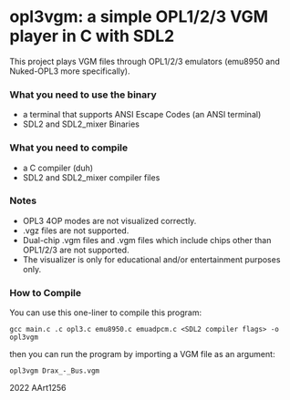 # opl3vgm: a simple OPL1/2/3 VGM player in C with SDL2

This project plays VGM files through OPL1/2/3 emulators (emu8950 and Nuked-OPL3 more specifically).

### What you need to use the binary
* a terminal that supports ANSI Escape Codes (an ANSI terminal)
* SDL2 and SDL2_mixer Binaries

### What you need to compile
* a C compiler (duh)
* SDL2 and SDL2_mixer compiler files

### Notes
* OPL3 4OP modes are not visualized correctly.
* .vgz files are not supported.
* Dual-chip .vgm files and .vgm files which include chips other than OPL1/2/3 are not supported.
* The visualizer is only for educational and/or entertainment purposes only.

### How to Compile
You can use this one-liner to compile this program:
```
gcc main.c .c opl3.c emu8950.c emuadpcm.c <SDL2 compiler flags> -o opl3vgm
```
then you can run the program by importing a VGM file as an argument:
```
opl3vgm Drax_-_Bus.vgm
```

2022 AArt1256
